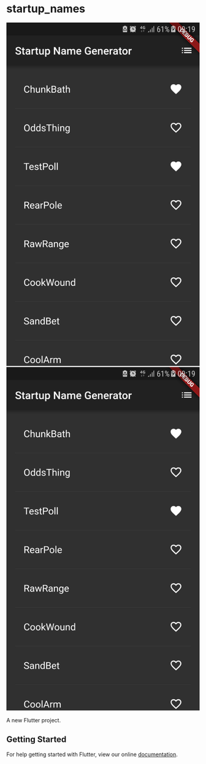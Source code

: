 # startup_names

![Alt text](/img/screenshot1.png?raw=true "Home Page")
![Alt text](/img/screenshot1.png?raw=true "Saved Suggestions Page")

A new Flutter project.

## Getting Started

For help getting started with Flutter, view our online
[documentation](https://flutter.io/).
